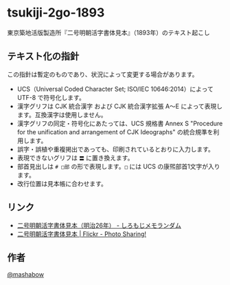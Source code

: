 # tsukiji-2go-1893

東京築地活版製造所『二号明朝活字書体見本』（1893年）のテキスト起こし

## テキスト化の指針

この指針は暫定のものであり、状況によって変更する場合があります。

- UCS（Universal Coded Character Set; ISO/IEC 10646:2014）によって UTF-8 で符号化します。
- 漢字グリフは CJK 統合漢字 および CJK 統合漢字拡張 A〜E によって表現します。互換漢字は使用しません。
- 漢字グリフの同定・符号化にあたっては、UCS 規格書 Annex S "Procedure for the unification and arrangement of CJK Ideographs" の統合規準を利用します。
- 誤字・誤植や重複掲出であっても、印刷されているとおりに入力します。
- 表現できないグリフは `〓` に置き換えます。
- 部首見出しは `# □部` の形で表現します。`□` には UCS の康煕部首1文字が入ります。
- 改行位置は見本帳に合わせます。

## リンク

- [二号明朝活字書体見本（明治26年） - しろもじメモランダム](http://shiromoji.hatenablog.jp/entry/2015/12/25/235158)
- [二号明朝活字書体見本 | Flickr - Photo Sharing!](https://www.flickr.com/photos/95996414@N02/sets/72157662791750695/with/23854153892/)

## 作者

[@mashabow](https://github.com/mashabow)
